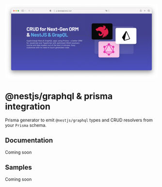 ![integration logo](img/screenshot.png)

# @nestjs/graphql & prisma integration

Prisma generator to emit `@nestjs/graphql` types and CRUD resolvers from your `Prisma` schema.

## Documentation

Coming soon

## Samples

Coming soon


